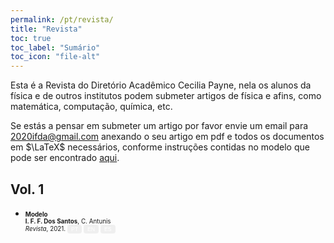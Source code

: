 ```yaml
---
permalink: /pt/revista/
title: "Revista"
toc: true
toc_label: "Sumário"
toc_icon: "file-alt"
---
```


<head>
<style>
.button {
  border: none;
  border-radius: 4px;
  border-color: none;
  color: white;
  padding: 2px 6px;
  text-align: center;
  text-decoration: none;
  display: inline-block;
  font-size: 100%;
  /* margin: 4px 2px; */
  cursor: pointer;
}

.button:hover {
  opacity: 0.5;
}

.button1 {background-color: #0092ca;} /* BibTeX, Blue */
.button2 {background-color: #009200;} /* Article, Green */
.button3 {background-color: #850000;} /* PDF, Red */
.button4 {background-color: #b366ff;} /* Preprint, Purple */
.button5 {background-color: #ff8080;} /* Code, Red */
</style>
</head>

Esta é a Revista do Diretório Acadêmico Cecilia Payne,
nela os alunos da física e de outros institutos podem
submeter artigos de física e afins, como matemática,
computação, química, etc.

Se estás a pensar em submeter um artigo por favor
envie um email para [2020ifda@gmail.com](mailto:2020ifda@gmail.com)
anexando o seu artigo em pdf e todos os documentos em $\LaTeX$ necessários,
conforme instruções contidas no modelo que pode ser encontrado
[aqui](/assets/revista/modelo.zip).

## Vol. 1

* <p style="font-size:70%"><b>Modelo</b>
   <br><b>I. F. F. Dos Santos</b>, C. Antunis
   <br><i>Revista</i>, 2021.
   <a href="/assets/revista/modelo.pdf" style="font-size:90%"><button class="button button2">PT</button></a>
   <a href="/assets/revista/modelo.pdf" style="font-size:90%"><button class="button button3">EN</button></a>
   <a href="/assets/revista/modelo.pdf" style="font-size:90%"><button class="button button4">ES</button></a>
